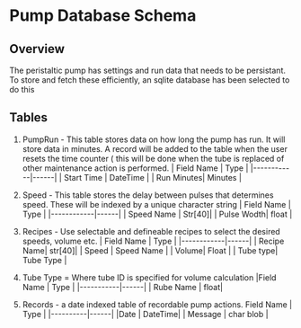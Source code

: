 # Pump Database Schema

## Overview

The peristaltic pump has settings and run data that needs to be 
persistant. To store and fetch these efficiently, an sqlite database 
has been selected to do this

## Tables

1. PumpRun  - This table stores data on how long the pump has run. It 
will store data in minutes. A record will be added to the table when the 
user resets the time counter ( this will be done when the tube is replaced
of other maintenance action is performed. 
 | Field Name | Type |
 |------------|------|
 | Start Time | DateTime |
 | Run Minutes| Minutes |

2. Speed  - This table stores the delay between pulses that determines
speed. These will be indexed by a unique character string
 | Field Name | Type |
 |------------|------|
 | Speed Name | Str[40]|
 | Pulse Wodth| float |
 
3. Recipes - Use selectable and defineable recipes to select the desired 
speeds, volume etc.
| Field Name | Type |
|------------|------|
| Recipe Name| str[40]|
| Speed | Speed Name |
| Volume| Float |
| Tube type| Tube Type |

4. Tube Type = Where tube ID is specified for volume calculation
|Field Name | Type |
|-----------|------|
| Rube Name | float|

5. Records - a date indexed table of recordable pump actions. 
Field Name | Type |
|----------|------|
|Date      | DateTime|
| Message  | char blob |
